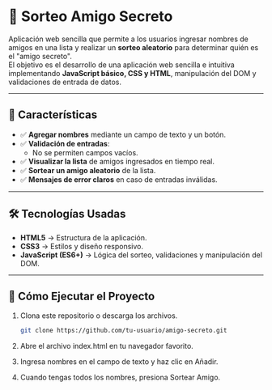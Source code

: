 # 🎁 Sorteo Amigo Secreto

Aplicación web sencilla que permite a los usuarios ingresar nombres de amigos en una lista y realizar un **sorteo aleatorio** para determinar quién es el "amigo secreto".  
El objetivo es el desarrollo de una aplicación web sencilla e intuitiva implementando **JavaScript básico, CSS y HTML**, manipulación del DOM y validaciones de entrada de datos.

---

## 📌 Características

- ✅ **Agregar nombres** mediante un campo de texto y un botón.
- ✅ **Validación de entradas**:
  - No se permiten campos vacíos.  
- ✅ **Visualizar la lista** de amigos ingresados en tiempo real.
- ✅ **Sortear un amigo aleatorio** de la lista.
- ✅ **Mensajes de error claros** en caso de entradas inválidas.

---

## 🛠️ Tecnologías Usadas

- **HTML5** → Estructura de la aplicación.  
- **CSS3** → Estilos y diseño responsivo.  
- **JavaScript (ES6+)** → Lógica del sorteo, validaciones y manipulación del DOM.  

---

## 🚀 Cómo Ejecutar el Proyecto

1. Clona este repositorio o descarga los archivos.
   ```bash
   git clone https://github.com/tu-usuario/amigo-secreto.git
2. Abre el archivo index.html en tu navegador favorito.

3. Ingresa nombres en el campo de texto y haz clic en Añadir.

4. Cuando tengas todos los nombres, presiona Sortear Amigo.
